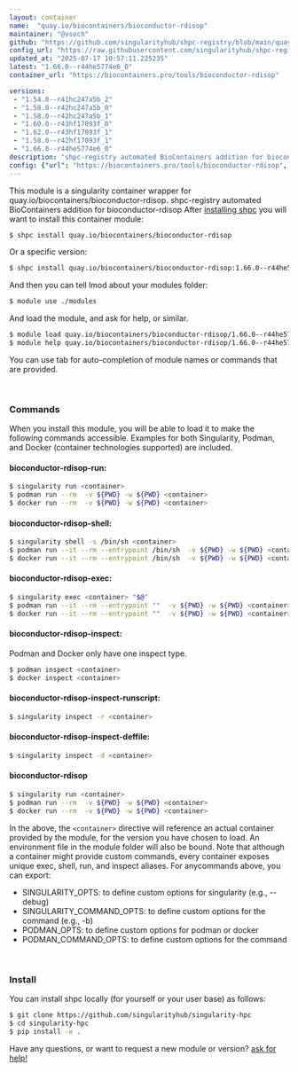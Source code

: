 ```yaml
---
layout: container
name:  "quay.io/biocontainers/bioconductor-rdisop"
maintainer: "@vsoch"
github: "https://github.com/singularityhub/shpc-registry/blob/main/quay.io/biocontainers/bioconductor-rdisop/container.yaml"
config_url: "https://raw.githubusercontent.com/singularityhub/shpc-registry/main/quay.io/biocontainers/bioconductor-rdisop/container.yaml"
updated_at: "2025-07-17 10:57:11.225235"
latest: "1.66.0--r44he5774e6_0"
container_url: "https://biocontainers.pro/tools/bioconductor-rdisop"

versions:
 - "1.54.0--r41hc247a5b_2"
 - "1.58.0--r42hc247a5b_0"
 - "1.58.0--r42hc247a5b_1"
 - "1.60.0--r43hf17093f_0"
 - "1.62.0--r43hf17093f_1"
 - "1.58.0--r42hf17093f_1"
 - "1.66.0--r44he5774e6_0"
description: "shpc-registry automated BioContainers addition for bioconductor-rdisop"
config: {"url": "https://biocontainers.pro/tools/bioconductor-rdisop", "maintainer": "@vsoch", "description": "shpc-registry automated BioContainers addition for bioconductor-rdisop", "latest": {"1.66.0--r44he5774e6_0": "sha256:3f77d40b14616a73941eb72209bec1b61af2adaf21f0f6668ba6d7a27baf9351"}, "tags": {"1.54.0--r41hc247a5b_2": "sha256:936f04d8dc9733a99aafd8380115c300fa694643a0b5b700ac9240119eb6666d", "1.58.0--r42hc247a5b_0": "sha256:60b7a1e7f83a249e383e2eb98a9b65f862f3b9082ded620f014822f2d412c104", "1.58.0--r42hc247a5b_1": "sha256:acc73757cf00d9195f6bc378118162cf203b18ef65c025c30c7487f334311071", "1.60.0--r43hf17093f_0": "sha256:a1e1f0a318ab9f8a852a3cd8b875089f1d1da990e0670ad1ddd64af6c0fc4271", "1.62.0--r43hf17093f_1": "sha256:4227c321482edb5614f3f76d449f379851468b8e3f5841d009cf7dfe6cf144a4", "1.58.0--r42hf17093f_1": "sha256:f3a1393592e4cbd5b057daa6a18b5f1717a15911f6c727ad66a9756cb6c59cd7", "1.66.0--r44he5774e6_0": "sha256:3f77d40b14616a73941eb72209bec1b61af2adaf21f0f6668ba6d7a27baf9351"}, "docker": "quay.io/biocontainers/bioconductor-rdisop"}
---
```


This module is a singularity container wrapper for quay.io/biocontainers/bioconductor-rdisop.
shpc-registry automated BioContainers addition for bioconductor-rdisop
After [installing shpc](#install) you will want to install this container module:


```bash
$ shpc install quay.io/biocontainers/bioconductor-rdisop
```

Or a specific version:

```bash
$ shpc install quay.io/biocontainers/bioconductor-rdisop:1.66.0--r44he5774e6_0
```

And then you can tell lmod about your modules folder:

```bash
$ module use ./modules
```

And load the module, and ask for help, or similar.

```bash
$ module load quay.io/biocontainers/bioconductor-rdisop/1.66.0--r44he5774e6_0
$ module help quay.io/biocontainers/bioconductor-rdisop/1.66.0--r44he5774e6_0
```

You can use tab for auto-completion of module names or commands that are provided.

<br>

### Commands

When you install this module, you will be able to load it to make the following commands accessible.
Examples for both Singularity, Podman, and Docker (container technologies supported) are included.

#### bioconductor-rdisop-run:

```bash
$ singularity run <container>
$ podman run --rm  -v ${PWD} -w ${PWD} <container>
$ docker run --rm  -v ${PWD} -w ${PWD} <container>
```

#### bioconductor-rdisop-shell:

```bash
$ singularity shell -s /bin/sh <container>
$ podman run --it --rm --entrypoint /bin/sh  -v ${PWD} -w ${PWD} <container>
$ docker run --it --rm --entrypoint /bin/sh  -v ${PWD} -w ${PWD} <container>
```

#### bioconductor-rdisop-exec:

```bash
$ singularity exec <container> "$@"
$ podman run --it --rm --entrypoint ""  -v ${PWD} -w ${PWD} <container> "$@"
$ docker run --it --rm --entrypoint ""  -v ${PWD} -w ${PWD} <container> "$@"
```

#### bioconductor-rdisop-inspect:

Podman and Docker only have one inspect type.

```bash
$ podman inspect <container>
$ docker inspect <container>
```

#### bioconductor-rdisop-inspect-runscript:

```bash
$ singularity inspect -r <container>
```

#### bioconductor-rdisop-inspect-deffile:

```bash
$ singularity inspect -d <container>
```



#### bioconductor-rdisop

```bash
$ singularity run <container>
$ podman run --rm  -v ${PWD} -w ${PWD} <container>
$ docker run --rm  -v ${PWD} -w ${PWD} <container>
```


In the above, the `<container>` directive will reference an actual container provided
by the module, for the version you have chosen to load. An environment file in the
module folder will also be bound. Note that although a container
might provide custom commands, every container exposes unique exec, shell, run, and
inspect aliases. For anycommands above, you can export:

 - SINGULARITY_OPTS: to define custom options for singularity (e.g., --debug)
 - SINGULARITY_COMMAND_OPTS: to define custom options for the command (e.g., -b)
 - PODMAN_OPTS: to define custom options for podman or docker
 - PODMAN_COMMAND_OPTS: to define custom options for the command

<br>

### Install

You can install shpc locally (for yourself or your user base) as follows:

```bash
$ git clone https://github.com/singularityhub/singularity-hpc
$ cd singularity-hpc
$ pip install -e .
```

Have any questions, or want to request a new module or version? [ask for help!](https://github.com/singularityhub/singularity-hpc/issues)